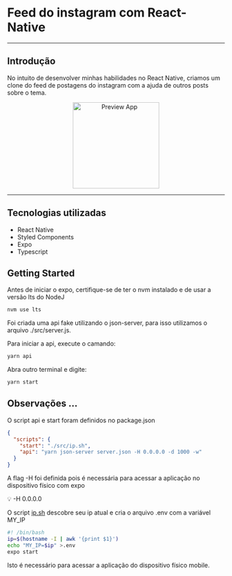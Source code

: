 # Feed do instagram com React-Native

---

## Introdução

No intuito de desenvolver minhas habilidades no React Native, criamos um clone do feed de postagens do instagram com a ajuda de outros posts sobre o tema.

<center>
	<img src=".assetsForGit/previewApp.gif" alt="Preview App" width="200px"/>
</center>


---
## Tecnologias utilizadas

- React Native
- Styled Components
- Expo
- Typescript

## Getting Started

Antes de iniciar o expo,  certifique-se de ter o nvm instalado e de usar a versão lts do NodeJ

```bash
nvm use lts
```

Foi criada uma api fake utilizando o json-server, para isso utilizamos o arquivo ./src/server.js.

Para iniciar a api, execute o camando:

```bash
yarn api
```

Abra outro terminal e digite:

```bash
yarn start
```
## Observações ...

O script api e start foram definidos no package.json

```json
{
  "scripts": {
    "start": "./src/ip.sh",
    "api": "yarn json-server server.json -H 0.0.0.0 -d 1000 -w"
  }
}
```

A flag  -H  foi definida pois é necessária para acessar a aplicação no dispositivo físico com expo

<aside>
💡 -H 0.0.0.0

</aside>

O script [ip.sh]() descobre seu ip atual e cria o arquivo .env com a variável MY_IP

```bash
#! /bin/bash
ip=$(hostname -I | awk '{print $1}')
echo "MY_IP=$ip" >.env
expo start
```

Isto é necessário para acessar a aplicação do dispositivo físico mobile.
